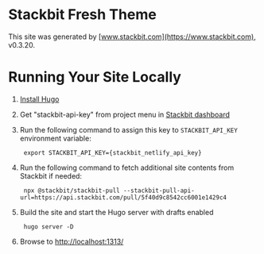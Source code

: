 # Stackbit Fresh Theme

This site was generated by [www.stackbit.com](https://www.stackbit.com), v0.3.20.

# Running Your Site Locally

1. [Install Hugo](https://gohugo.io/getting-started/quick-start/#step-1-install-hugo)

1. Get "stackbit-api-key" from project menu in [Stackbit dashboard](https://app.stackbit.com/dashboard)

1. Run the following command to assign this key to `STACKBIT_API_KEY` environment variable:

        export STACKBIT_API_KEY={stackbit_netlify_api_key}

1. Run the following command to fetch additional site contents from Stackbit if needed:

        npx @stackbit/stackbit-pull --stackbit-pull-api-url=https://api.stackbit.com/pull/5f40d9c8542cc6001e1429c4

1. Build the site and start the Hugo server with drafts enabled

        hugo server -D

1. Browse to [http://localhost:1313/](http://localhost:1313/)
